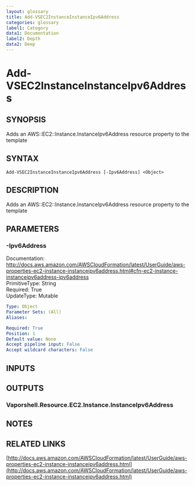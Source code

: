 ```yaml
---
layout: glossary
title: Add-VSEC2InstanceInstanceIpv6Address
categories: glossary
label1: Category
data1: Documentation
label2: Depth
data2: Deep
---
```


# Add-VSEC2InstanceInstanceIpv6Address

## SYNOPSIS
Adds an AWS::EC2::Instance.InstanceIpv6Address resource property to the template

## SYNTAX

```
Add-VSEC2InstanceInstanceIpv6Address [-Ipv6Address] <Object>
```

## DESCRIPTION
Adds an AWS::EC2::Instance.InstanceIpv6Address resource property to the template

## PARAMETERS

### -Ipv6Address
Documentation: http://docs.aws.amazon.com/AWSCloudFormation/latest/UserGuide/aws-properties-ec2-instance-instanceipv6address.html#cfn-ec2-instance-instanceipv6address-ipv6address    
PrimitiveType: String    
Required: True    
UpdateType: Mutable

```yaml
Type: Object
Parameter Sets: (All)
Aliases: 

Required: True
Position: 1
Default value: None
Accept pipeline input: False
Accept wildcard characters: False
```

## INPUTS

## OUTPUTS

### Vaporshell.Resource.EC2.Instance.InstanceIpv6Address

## NOTES

## RELATED LINKS

[http://docs.aws.amazon.com/AWSCloudFormation/latest/UserGuide/aws-properties-ec2-instance-instanceipv6address.html](http://docs.aws.amazon.com/AWSCloudFormation/latest/UserGuide/aws-properties-ec2-instance-instanceipv6address.html)

